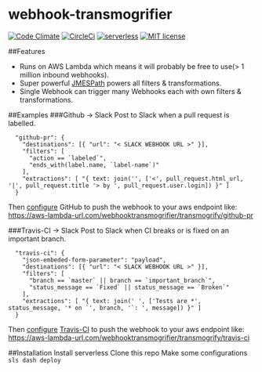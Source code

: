 # webhook-transmogrifier
[![Code Climate](https://codeclimate.com/github/davidhampgonsalves/webhook-transmogrifier/badges/gpa.svg)](https://codeclimate.com/github/davidhampgonsalves/webhook-transmogrifier)
[![CircleCi](https://circleci.com/gh/davidhampgonsalves/webhook-transmogrifier.svg?style=shield&circle-token=:circle-token)](https://circleci.com/gh/davidhampgonsalves/webhook-transmogrifier)
[![serverless](http://public.serverless.com/badges/v3.svg)](http://www.serverless.com)
[![MIT license](https://img.shields.io/github/license/mashape/apistatus.svg)](https://en.wikipedia.org/wiki/MIT_License)

##Features
* Runs on AWS Lambda which means it will probably be free to use(> 1 million inbound webhooks).
* Super powerful [JMESPath](https://jmespath.org) powers all filters & transformations.
* Single Webhook can trigger many Webhooks each with own filters & transformations.

##Examples
###Github -> Slack
Post to Slack when a pull request is labelled.
```
  "github-pr": {
    "destinations": [{ "url": "< SLACK WEBHOOK URL >" }],
    "filters": [
      "action == `labeled`",
      "ends_with(label.name, `label-name`)"
    ],
    "extractions": [ "{ text: join('', ['<', pull_request.html_url, '|', pull_request.title '> by ', pull_request.user.login]) }" ]
  }
```
Then [configure](https://developer.github.com/webhooks/) GitHub to push the webhook to your aws endpoint like: https://aws-lambda-url.com/webhooktransmogrifier/transmogrify/github-pr


###Travis-CI -> Slack
Post to Slack when CI breaks or is fixed on an important branch.
```
  "travis-ci": {
    "json-embeded-form-parameter": "payload",
    "destinations": [{ "url": "< SLACK WEBHOOK URL >" }],
    "filters": [
      "branch == `master` || branch == `important_branch`",
      "status_message == `Fixed` || status_message == `Broken`"
    ],
    "extractions": [ "{ text: join(' ', ['Tests are *', status_message, '* on `', branch, '`: ', message]) }" ]
  }
```
Then [configure](https://docs.travis-ci.com/user/notifications/#Webhook-notification) [Travis-CI](https://travis-ci.com/) to push the webhook to your aws endpoint like: https://aws-lambda-url.com/webhooktransmogrifier/transmogrify/travis-ci


##Installation
Install serverless
Clone this repo
Make some configurations
`sls dash deploy`

